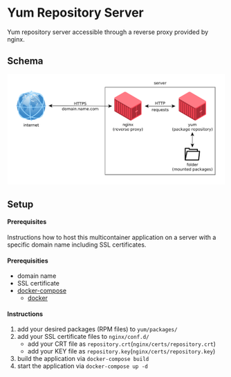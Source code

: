 # Yum Repository Server

Yum repository server accessible through a reverse proxy provided by nginx.

## Schema

![schema.png](.other/schema.png)

## Setup

#### Prerequisites

Instructions how to host this multicontainer application on a server with a specific domain name including SSL certificates.

#### Prerequisities

* domain name
* SSL certificate
* [docker-compose](https://docs.docker.com/compose)
    * [docker](https://docs.docker.com/engine)

#### Instructions

1. add your desired packages (RPM files) to `yum/packages/`
1. add your SSL certificate files to `nginx/conf.d/`
    * add your CRT file as `repository.crt`(`nginx/certs/repository.crt`)
    * add your KEY file as `repository.key`(`nginx/certs/repository.key`)
1. build the application via `docker-compose build`
1. start the application via `docker-compose up -d`

